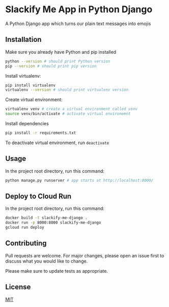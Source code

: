 # Slackify Me App in Python Django

A Python Django app which turns our plain text messages into emojis

## Installation

Make sure you already have Python and pip installed

```bash
python --version # should print Python version
pip --version # should print pip version
```

Install virtualenv:

```bash
pip install virtualenv
virtualenv --version # should print virtualenv version
```

Create virtual environment:

```bash
virtualenv venv # create a virtual environment called venv
source venv/bin/activate # activate virtual environemnt
```

Install dependencies

```bash
pip install -r requirements.txt
```

To deactivate virtual environment, run `deactivate`

## Usage

In the project root directory, run this command:

```bash
python manage.py runserver # app starts at http://localhost:8000/
```

## Deploy to Cloud Run

In the project root directory, run this command:

```bash
docker build -t slackify-me-django .
docker run -p 8000:8000 slackify-me-django
gcloud run deploy
```

## Contributing

Pull requests are welcome. For major changes, please open an issue first to discuss what you would like to change.

Please make sure to update tests as appropriate.

## License

[MIT](https://choosealicense.com/licenses/mit/)
